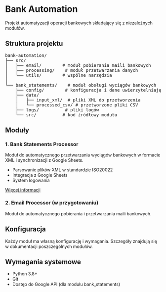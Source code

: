 # Bank Automation

Projekt automatyzacji operacji bankowych składający się z niezależnych modułów.

## Struktura projektu

<pre>
bank-automation/
├── src/
│   ├── email/        # moduł pobierania maili bankowych
│   ├── processing/    # moduł przetwarzania danych
│   └── utils/        # wspólne narzędzia
│
└── bank_statements/    # moduł obsługi wyciągów bankowych
    ├── config/        # konfiguracja i dane uwierzytelniające
    ├── data/
    │   ├── input_xml/  # pliki XML do przetworzenia
    │   └── processed_csv/ # przetworzone pliki CSV
    ├── logs/          # pliki logów
    └── src/          # kod źródłowy modułu
</pre>

## Moduły

### 1. Bank Statements Processor

Moduł do automatycznego przetwarzania wyciągów bankowych w formacie XML i synchronizacji z Google Sheets.

* Parsowanie plików XML w standardzie ISO20022
* Integracja z Google Sheets
* System logowania

[Więcej informacji](bank_statements/README.md)

### 2. Email Processor (w przygotowaniu)

Moduł do automatycznego pobierania i przetwarzania maili bankowych.

## Konfiguracja

Każdy moduł ma własną konfigurację i wymagania. Szczegóły znajdują się w dokumentacji poszczególnych modułów.

## Wymagania systemowe

* Python 3.8+
* Git
* Dostęp do Google API (dla modułu bank_statements)
